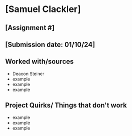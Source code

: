 # [Samuel Clackler]
## [Assignment #]
## [Submission date: 01/10/24]
## Worked with/sources 
* Deacon Steiner
* example
* example
* example
## Project Quirks/ Things that don't work
* example
* example
* example
